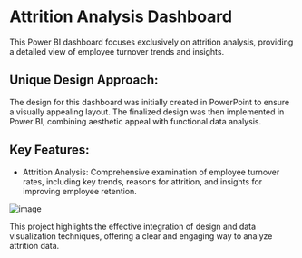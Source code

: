 # Attrition Analysis Dashboard

This Power BI dashboard focuses exclusively on attrition analysis, providing a detailed view of employee turnover trends and insights.

## Unique Design Approach:
The design for this dashboard was initially created in PowerPoint to ensure a visually appealing layout. The finalized design was then implemented in Power BI, combining aesthetic appeal with functional data analysis.

## Key Features:
- Attrition Analysis: Comprehensive examination of employee turnover rates, including key trends, reasons for attrition, and insights for improving employee retention.


![image](https://github.com/user-attachments/assets/e94235b7-9060-40d0-9cb8-686753885202)



This project highlights the effective integration of design and data visualization techniques, offering a clear and engaging way to analyze attrition data.
